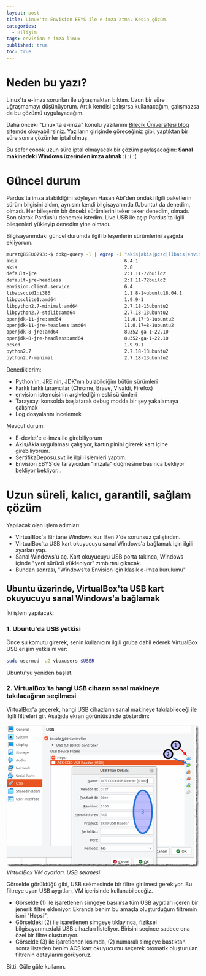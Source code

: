 ```yaml
---
layout: post
title: Linux'ta Envision EBYS ile e-imza atma. Kesin çözüm.
categories:
  - Bilişim
tags: envision e-imza linux
published: true
toc: true
---
```


# Neden bu yazı?
Linux'ta e-imza sorunları ile uğraşmaktan bıktım. Uzun bir süre uğraşmamayı düşünüyorum. Artık kendisi çalışırsa kullanacağım, çalışmazsa da bu çözümü uygulayacağım.

Daha önceki "Linux'ta e-imza" konulu yazılarımı [Bilecik Üniversitesi blog sitemde](http://web.bilecik.edu.tr/murat-ozalp?s=linux+e-imza) okuyabilirsiniz. Yazıların girişinde göreceğiniz gibi, yaptıktan bir süre sonra çözümler iptal olmuş.

Bu sefer çoook uzun süre iptal olmayacak bir çözüm paylaşacağım: **Sanal makinedeki Windows üzerinden imza atmak** :( :( :(

# Güncel durum
Pardus'ta imza atabildiğini söyleyen Hasan Abi'den ondaki ilgili paketlerin sürüm bilgisini aldım, aynısını kendi bilgisayarımda (Ubuntu) da denedim, olmadı. Her bileşenin bir önceki sürümlerini teker teker denedim, olmadı. Son olarak Pardus'u denemek istedim. Live USB ile açıp Pardus'ta ilgili bileşenleri yükleyip denedim yine olmadı.

Bilgisayarımdaki güncel durumda ilgili bileşenlerin sürümlerini aşağıda ekliyorum.

```bash
murat@BSEU0793:~$ dpkg-query -l | egrep -i "akis|akia|pcsc|libacs|envision|jre|python2" | cut -c5-71
akia                                       6.4.1                   
akis                                       2.0                     
default-jre                                2:1.11-72build2         
default-jre-headless                       2:1.11-72build2         
envision.client.service                    6.4                     
libacsccid1:i386                           1.1.8-1~ubuntu18.04.1   
libpcsclite1:amd64                         1.9.9-1                 
libpython2.7-minimal:amd64                 2.7.18-13ubuntu2        
libpython2.7-stdlib:amd64                  2.7.18-13ubuntu2        
openjdk-11-jre:amd64                       11.0.17+8-1ubuntu2      
openjdk-11-jre-headless:amd64              11.0.17+8-1ubuntu2      
openjdk-8-jre:amd64                        8u352-ga-1~22.10        
openjdk-8-jre-headless:amd64               8u352-ga-1~22.10        
pcscd                                      1.9.9-1                 
python2.7                                  2.7.18-13ubuntu2        
python2.7-minimal                          2.7.18-13ubuntu2        
```

Denediklerim:
- Python'ın, JRE'nin, JDK'nın bulabildiğim bütün sürümleri
- Farklı farklı tarayıcılar (Chrome, Brave, Vivaldi, Firefox)
- envision istemcisinin arşivlediğim eski sürümleri
- Tarayıcıyı konsolda başlatarak debug modda bir şey yakalamaya çalışmak
- Log dosyalarını incelemek

Mevcut durum:
- E-devlet'e e-imza ile girebiliyorum
- Akis/Akia uygulaması çalışıyor, kartın pinini girerek kart içine girebiliyorum.
- SertifikaDeposu.svt ile ilgili işlemleri yaptım.
- Envision EBYS'de tarayıcıdan "imzala" düğmesine basınca bekliyor bekliyor bekliyor...

# Uzun süreli, kalıcı, garantili, sağlam çözüm

Yapılacak olan işlem adımları:
- VirtualBox'a Bir tane Windows kur. Ben 7'de sorunsuz çalıştırdım.
- VirtualBox'ta USB kart okuyucuyu sanal Windows'a bağlamak için ilgili ayarları yap.
- Sanal Windows'u aç. Kart okuyucuyu USB porta takınca, Windows içinde "yeni sürücü yükleniyor" zımbırtısı çıkacak.
- Bundan sonrası, "Windows'ta Envision için klasik e-imza kurulumu"

## Ubuntu üzerinde, VirtualBox'ta USB kart okuyucuyu sanal Windows'a bağlamak
İki işlem yapılacak:

### 1. Ubuntu'da USB yetkisi
Önce şu komutu girerek, senin kullanıcını ilgili gruba dahil ederek VirtualBox USB erişim yetkisini ver:
```bash
sudo usermod -aG vboxusers $USER
```

Ubuntu'yu yeniden başlat.

### 2. VirtualBox'ta hangi USB cihazın sanal makineye takılacağının seçilmesi
VirtualBox'a geçerek, hangi USB cihazların sanal makineye takılabileceği ile ilgili filtreleri gir. Aşağıda ekran görüntüsünde gösterdim:

![](/images/2022-12-09-linux-envision-eimza-kesincozum.png)
_VirtualBox VM ayarları. USB sekmesi_

Görselde görüldüğü gibi, USB sekmesinde bir filtre girilmesi gerekiyor. Bu filtreye uyan USB aygıtları, VM içerisinde kullanabileceğiz.

- Görselde (1) ile işaretlenen simgeye basılırsa tüm USB aygıtları içeren bir jenerik filtre ekleniyor. Ekranda benim bu amaçla oluşturduğum filtremin ismi "Hepsi".
- Görseldeki (2) ile işaretlenen simgeye tıklayınca, fiziksel bilgisayarımızdaki USB cihazları listeliyor. Birisini seçince sadece ona özel bir filtre oluşturuyor.
- Görselde (3) ile işaretlenen kısımda, (2) numaralı simgeye bastıktan sonra listeden benim ACS kart okuyucumu seçerek otomatik oluşturulan filtrenin detaylarını görüyoruz.

Bitti. Güle güle kullanın.